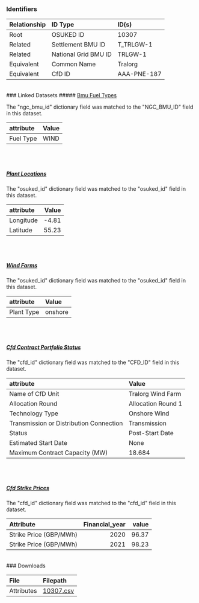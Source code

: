 ### Identifiers

| Relationship   | ID Type              | ID(s)       |
|:---------------|:---------------------|:------------|
| Root           | OSUKED ID            | 10307       |
| Related        | Settlement BMU ID    | T_TRLGW-1   |
| Related        | National Grid BMU ID | TRLGW-1     |
| Equivalent     | Common Name          | Tralorg     |
| Equivalent     | CfD ID               | AAA-PNE-187 |

<br>
### Linked Datasets
##### <a href="https://osuked.github.io/Power-Station-Dictionary/datasets/bmu-fuel-types">Bmu Fuel Types</a>



The "ngc_bmu_id" dictionary field was matched to the "NGC_BMU_ID" field in this dataset.

| attribute   | Value   |
|:------------|:--------|
| Fuel Type   | WIND    |

<br><br>
##### <a href="https://osuked.github.io/Power-Station-Dictionary/datasets/plant-locations">Plant Locations</a>



The "osuked_id" dictionary field was matched to the "osuked_id" field in this dataset.

| attribute   |   Value |
|:------------|--------:|
| Longitude   |   -4.81 |
| Latitude    |   55.23 |

<br><br>
##### <a href="https://osuked.github.io/Power-Station-Dictionary/datasets/wind-farms">Wind Farms</a>



The "osuked_id" dictionary field was matched to the "osuked_id" field in this dataset.

| attribute   | Value   |
|:------------|:--------|
| Plant Type  | onshore |

<br><br>
##### <a href="https://osuked.github.io/Power-Station-Dictionary/datasets/cfd-contract-portfolio-status">Cfd Contract Portfolio Status</a>



The "cfd_id" dictionary field was matched to the "CFD_ID" field in this dataset.

| attribute                               | Value              |
|:----------------------------------------|:-------------------|
| Name of CfD Unit                        | Tralorg Wind Farm  |
| Allocation Round                        | Allocation Round 1 |
| Technology Type                         | Onshore Wind       |
| Transmission or Distribution Connection | Transmission       |
| Status                                  | Post-Start Date    |
| Estimated Start Date                    | None               |
| Maximum Contract Capacity (MW)          | 18.684             |

<br><br>
##### <a href="https://osuked.github.io/Power-Station-Dictionary/datasets/cfd-strike-prices">Cfd Strike Prices</a>



The "cfd_id" dictionary field was matched to the "cfd_id" field in this dataset.

| Attribute              |   Financial_year |   value |
|:-----------------------|-----------------:|--------:|
| Strike Price (GBP/MWh) |             2020 |   96.37 |
| Strike Price (GBP/MWh) |             2021 |   98.23 |


<br>
### Downloads


| File       | Filepath                                                                              |
|:-----------|:--------------------------------------------------------------------------------------|
| Attributes | [10307.csv](https://osuked.github.io/Power-Station-Dictionary/object_attrs/10307.csv) |
